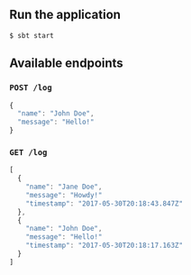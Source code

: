 ## Run the application

```
$ sbt start
```

## Available endpoints

### `POST /log`

```javascript
{
  "name": "John Doe",
  "message": "Hello!"
}
```

### `GET /log`

```javascript
[
  {
    "name": "Jane Doe",
    "message": "Howdy!"
    "timestamp": "2017-05-30T20:18:43.847Z"
  },
  {
    "name": "John Doe",
    "message": "Hello!"
    "timestamp": "2017-05-30T20:18:17.163Z"
  }
]
```
